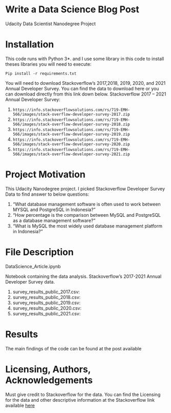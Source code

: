 # Write a Data Science Blog Post

Udacity Data Scientist Nanodegree Project

# Installation

This code runs with Python 3*. and I use some library in this code to install theses libraries you will need to execute:

``` 
Pip install -r requirements.txt
```

You will need to download Stackoverflow’s 2017,2018, 2019, 2020, and 2021 Annual Developer Survey. You can find the data to download here or you can download directly from this link down below.
Stackoverflow 2017 – 2021 Annual Developer Survey:
1. ``` https://info.stackoverflowsolutions.com/rs/719-EMH-566/images/stack-overflow-developer-survey-2017.zip ```
2. ``` https://info.stackoverflowsolutions.com/rs/719-EMH-566/images/stack-overflow-developer-survey-2018.zip ```
3. ``` https://info.stackoverflowsolutions.com/rs/719-EMH-566/images/stack-overflow-developer-survey-2019.zip ```
4. ``` https://info.stackoverflowsolutions.com/rs/719-EMH-566/images/stack-overflow-developer-survey-2020.zip ```
5. ``` https://info.stackoverflowsolutions.com/rs/719-EMH-566/images/stack-overflow-developer-survey-2021.zip ```


# Project Motivation

This Udacity Nanodegree project. I picked Stackoverflow Developer Survey Data to find answer to below questions:

1.	“What database management software is often used to work between MYSQL and PostgreSQL in Indonesia?”
2.	“How percentage is the comparison between MySQL and PostgreSQL as a database management software?”
3.	“What is MySQL the most widely used database management platform in Indonesia?”

# File Description

DataScience_Article.ipynb

Notebook containing the data analysis.
Stackoverflow’s 2017-2021 Annual Developer Survey data.

1. survey_results_public_2017.csv:
2. survey_results_public_2018.csv:
3. survey_results_public_2019.csv:
4. survey_results_public_2020.csv:
5. survey_results_public_2021.csv:

# Results

The main findings of the code can be found at the post available 

# Licensing, Authors, Acknowledgements

Must give credit to Stackoverflow for the data. You can find the Licensing for the data and other descriptive information at the Stackoverflow link available [here](https://insights.stackoverflow.com/survey)

